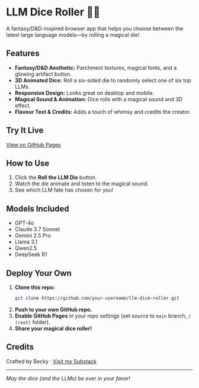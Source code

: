 # LLM Dice Roller 🐉🎲

A fantasy/D&D-inspired browser app that helps you choose between the latest large language models—by rolling a magical die!

## Features
- **Fantasy/D&D Aesthetic:** Parchment textures, magical fonts, and a glowing artifact button.
- **3D Animated Dice:** Roll a six-sided die to randomly select one of six top LLMs.
- **Responsive Design:** Looks great on desktop and mobile.
- **Magical Sound & Animation:** Dice rolls with a magical sound and 3D effect.
- **Flavour Text & Credits:** Adds a touch of whimsy and credits the creator.

## Try It Live
[View on GitHub Pages](https://beckyisj.github.io/LLM-dice/)

## How to Use
1. Click the **Roll the LLM Die** button.
2. Watch the die animate and listen to the magical sound.
3. See which LLM fate has chosen for you!

## Models Included
- GPT-4o
- Claude 3.7 Sonnet
- Gemini 2.5 Pro
- Llama 3.1
- Qwen2.5
- DeepSeek R1

## Deploy Your Own
1. **Clone this repo:**
   ```bash
   git clone https://github.com/your-username/llm-dice-roller.git
   ```
2. **Push to your own GitHub repo.**
3. **Enable GitHub Pages** in your repo settings (set source to `main` branch, `/ (root)` folder).
4. **Share your magical dice roller!**

## Credits
Crafted by Becky · [Visit my Substack](https://beckyisj.substack.com/)

---
*May the dice (and the LLMs) be ever in your favor!*
